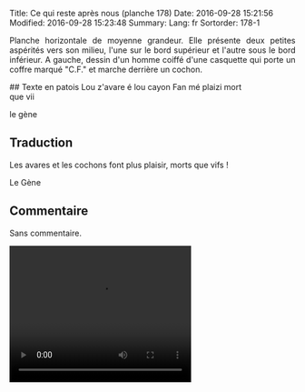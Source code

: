 Title: Ce qui reste après nous (planche 178)
Date: 2016-09-28 15:21:56
Modified: 2016-09-28 15:23:48
Summary: 
Lang: fr
Sortorder: 178-1

<p style="text-align:justify;">Planche horizontale de moyenne grandeur. Elle présente deux petites aspérités vers son milieu, l'une sur le bord supérieur et l'autre sous le bord inférieur. A gauche, dessin d'un homme coiffé d'une casquette qui porte un coffre marqué "C.F." et marche derrière un cochon.</p>


<figure class="image-block" style="float: right;">
  <img alt="" src="{static}/images/planche_178-2.png">
  <figcaption style="max-width: 689px"></figcaption>
</figure>
 ## Texte en patois
Lou z'avare é lou cayon Fan mé plaizi mort que vii

le gène

## Traduction
Les avares et les cochons font plus plaisir, morts que vifs !

Le Gène

<figure class="image-block" style="float: right;">
  <img alt="" src="{static}/images/planche178_dessin.png">
  <figcaption style="max-width: 400px"></figcaption>
</figure>


## Commentaire
Sans commentaire.

<video width="320" height="240" controls>
  <source src="https://d1njpgd0ygatdn.cloudfront.net/video_178.mp4" type="video/mp4">
</video>
